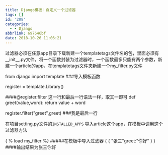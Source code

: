```yaml
---
title: Django模板：自定义一个过滤器
tags: []
id: '208'
categories:
  - - Django
abbrlink: 697646bf
date: 2018-10-26 11:06:21
---
```


过滤器必须在任意app目录下载新建一个templatetags文件名的包，里面必须有\_\_init\_\_.py文件，将一个函数封装为过滤器时，一个函数最多只能有两个参数，新建一个article的app，在templatetags文件夹新建一个my\_filter.py文件

from django import template     ###导入模板函数

register = template.Library()

####@register.filter       这一行和最后一行语法一样，取其一即可
def greet(value,word):
    return value + word

register.filter("greet",greet)    ###我是最后一行

在项目setting.py文件的`INSTALLED_APPS` 导入article这个app，在模板中调用这个过滤器方法

{ % load my\_filter %}         #####在模板中导入过滤器
{ { "张三"greet:"你好" } }      ####输出结果为张三你好